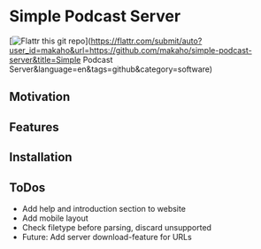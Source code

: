 Simple Podcast Server
=====================

[![Flattr this git repo](http://api.flattr.com/button/flattr-badge-large.png)](https://flattr.com/submit/auto?user_id=makaho&url=https://github.com/makaho/simple-podcast-server&title=Simple Podcast Server&language=en&tags=github&category=software) 

Motivation
----------


Features
--------


Installation
------------


ToDos
-----

- Add help and introduction section to website
- Add mobile layout
- Check filetype before parsing, discard unsupported
- Future: Add server download-feature for URLs
